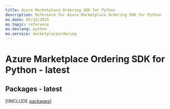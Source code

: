 ```yaml
---
title: Azure Marketplace Ordering SDK for Python
description: Reference for Azure Marketplace Ordering SDK for Python
ms.date: 05/22/2025
ms.topic: reference
ms.devlang: python
ms.service: marketplaceordering
---
```

# Azure Marketplace Ordering SDK for Python - latest
## Packages - latest
[!INCLUDE [packages](marketplace-ordering-index.md)]